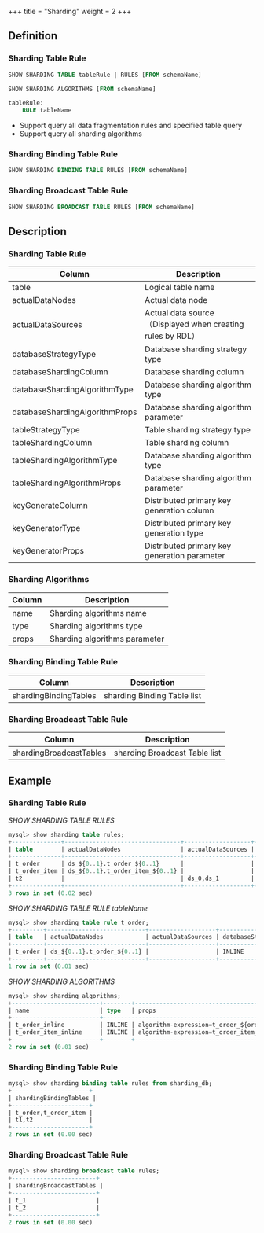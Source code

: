 +++
title = "Sharding"
weight = 2
+++

## Definition

### Sharding Table Rule

```sql
SHOW SHARDING TABLE tableRule | RULES [FROM schemaName]

SHOW SHARDING ALGORITHMS [FROM schemaName]

tableRule:
    RULE tableName
```
-  Support query all data fragmentation rules and specified table query
-  Support query all sharding algorithms

### Sharding Binding Table Rule

```sql
SHOW SHARDING BINDING TABLE RULES [FROM schemaName]
```

### Sharding Broadcast Table Rule

```sql
SHOW SHARDING BROADCAST TABLE RULES [FROM schemaName]
```

## Description

### Sharding Table Rule

| Column                         | Description                                              |
| ------------------------------ | -------------------------------------------------------- |
| table                          | Logical table name                                       |
| actualDataNodes                | Actual data node                                         |
| actualDataSources              | Actual data source（Displayed when creating rules by RDL）|
| databaseStrategyType           | Database sharding strategy type                          |
| databaseShardingColumn         | Database sharding column                                 |
| databaseShardingAlgorithmType  | Database sharding algorithm type                         |
| databaseShardingAlgorithmProps | Database sharding algorithm parameter                    |
| tableStrategyType              | Table sharding strategy type                             |
| tableShardingColumn            | Table sharding column                                    |
| tableShardingAlgorithmType     | Database sharding algorithm type                         |
| tableShardingAlgorithmProps    | Database sharding algorithm parameter                    |
| keyGenerateColumn              | Distributed primary key generation column                |
| keyGeneratorType               | Distributed primary key generation type                  |
| keyGeneratorProps              | Distributed primary key generation parameter             |

### Sharding Algorithms

| Column | Description                   |
| -------| ------------------------------|
| name   | Sharding algorithms name      |
| type   | Sharding algorithms type      |
| props  | Sharding algorithms parameter |


### Sharding Binding Table Rule

| Column                | Description                 | 
| --------------------- | --------------------------  |
| shardingBindingTables | sharding Binding Table list |

### Sharding Broadcast Table Rule

| Column                  | Description                   |
| ----------------------- | ----------------------------- |
| shardingBroadcastTables | sharding Broadcast Table list |

## Example

### Sharding Table Rule

*SHOW SHARDING TABLE RULES*
```sql
mysql> show sharding table rules;
+--------------+---------------------------------+-------------------+----------------------+------------------------+-------------------------------+----------------------------------------+-------------------+---------------------+----------------------------+---------------------------------------------------+-------------------+------------------+-------------------+
| table        | actualDataNodes                 | actualDataSources | databaseStrategyType | databaseShardingColumn | databaseShardingAlgorithmType | databaseShardingAlgorithmProps         | tableStrategyType | tableShardingColumn | tableShardingAlgorithmType | tableShardingAlgorithmProps                       | keyGenerateColumn | keyGeneratorType | keyGeneratorProps |
+--------------+---------------------------------+-------------------+----------------------+------------------------+-------------------------------+----------------------------------------+-------------------+---------------------+----------------------------+---------------------------------------------------+-------------------+------------------+-------------------+
| t_order      | ds_${0..1}.t_order_${0..1}      |                   | INLINE               | user_id                | INLINE                        | algorithm-expression:ds_${user_id % 2} | INLINE            | order_id            | INLINE                     | algorithm-expression:t_order_${order_id % 2}      | order_id          | SNOWFLAKE        | worker-id:123     |
| t_order_item | ds_${0..1}.t_order_item_${0..1} |                   | INLINE               | user_id                | INLINE                        | algorithm-expression:ds_${user_id % 2} | INLINE            | order_id            | INLINE                     | algorithm-expression:t_order_item_${order_id % 2} | order_item_id     | SNOWFLAKE        | worker-id:123     |
| t2           |                                 | ds_0,ds_1         |                      |                        |                               |                                        | mod               | id                  | mod                        | sharding-count:10                                 |                   |                  |                   |
+--------------+---------------------------------+-------------------+----------------------+------------------------+-------------------------------+----------------------------------------+-------------------+---------------------+----------------------------+---------------------------------------------------+-------------------+------------------+-------------------+
3 rows in set (0.02 sec)
```

*SHOW SHARDING TABLE RULE tableName*
```sql
mysql> show sharding table rule t_order;
+---------+----------------------------+-------------------+----------------------+------------------------+-------------------------------+----------------------------------------+-------------------+---------------------+----------------------------+----------------------------------------------+-------------------+------------------+-------------------+
| table   | actualDataNodes            | actualDataSources | databaseStrategyType | databaseShardingColumn | databaseShardingAlgorithmType | databaseShardingAlgorithmProps         | tableStrategyType | tableShardingColumn | tableShardingAlgorithmType | tableShardingAlgorithmProps                  | keyGenerateColumn | keyGeneratorType | keyGeneratorProps |
+---------+----------------------------+-------------------+----------------------+------------------------+-------------------------------+----------------------------------------+-------------------+---------------------+----------------------------+----------------------------------------------+-------------------+------------------+-------------------+
| t_order | ds_${0..1}.t_order_${0..1} |                   | INLINE               | user_id                | INLINE                        | algorithm-expression:ds_${user_id % 2} | INLINE            | order_id            | INLINE                     | algorithm-expression:t_order_${order_id % 2} | order_id          | SNOWFLAKE        | worker-id:123     |
+---------+----------------------------+-------------------+----------------------+------------------------+-------------------------------+----------------------------------------+-------------------+---------------------+----------------------------+----------------------------------------------+-------------------+------------------+-------------------+
1 row in set (0.01 sec)
```

*SHOW SHARDING ALGORITHMS*
```sql
mysql> show sharding algorithms;
+-------------------------+--------+-----------------------------------------------------+
| name                    | type   | props                                               |
+-------------------------+--------------------------------------------------------------+
| t_order_inline          | INLINE | algorithm-expression=t_order_${order_id % 2}        |
| t_order_item_inline     | INLINE | algorithm-expression=t_order_item_${order_id % 2}   |
+-------------------------+--------+-----------------------------------------------------+
2 row in set (0.01 sec)
```

### Sharding Binding Table Rule

```sql
mysql> show sharding binding table rules from sharding_db;
+----------------------+
| shardingBindingTables |
+----------------------+
| t_order,t_order_item |
| t1,t2                |
+----------------------+
2 rows in set (0.00 sec)
```

### Sharding Broadcast Table Rule

```sql
mysql> show sharding broadcast table rules;
+------------------------+
| shardingBroadcastTables |
+------------------------+
| t_1                    |
| t_2                    |
+------------------------+
2 rows in set (0.00 sec)
```
